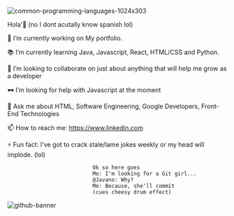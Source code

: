 ![common-programming-languages-1024x303](https://user-images.githubusercontent.com/74223472/118310639-e1cb9900-b4bc-11eb-967d-a7a286632422.png)


Hola'👋 (no I dont acutally know spanish lol)

🔭 I’m currently working on My portfolio.

📚 I’m currently learning Java, Javascript, React, HTML/CSS and Python.

👯 I’m looking to collaborate on just about anything that will help me grow as a developer

🕶 I’m looking for help with Javascript at the moment

💬 Ask me about HTML, Software Engineering, Google Developers, Front-End Technologies

📫 How to reach me: https://www.linkedin.com

⚡ Fun fact: I've got to crack stale/lame jokes weekly or my head will implode. (lol)

                               Ok so here goes
                               Me: I'm looking for a Git girl...
                               @Javano: Why?
                               Me: Because, she'll commit 
                               (cues cheesy drum effect)
                               
                                       
![github-banner](https://user-images.githubusercontent.com/74223472/118310113-2c004a80-b4bc-11eb-9aa9-66e666b38e0d.jpg)
